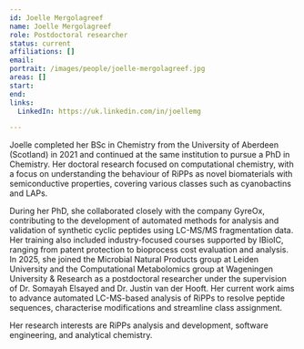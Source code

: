 ```yaml
---
id: Joelle Mergolagreef
name: Joelle Mergolagreef
role: Postdoctoral researcher
status: current
affiliations: []
email:
portrait: /images/people/joelle-mergolagreef.jpg
areas: []
start:
end:
links:
  LinkedIn: https://uk.linkedin.com/in/joellemg

---
```


Joelle completed her BSc in Chemistry from the University of Aberdeen (Scotland) in 2021 and continued at the same institution to pursue a PhD in Chemistry. Her doctoral research focused on computational chemistry, with a focus on understanding the behaviour of RiPPs as novel biomaterials with semiconductive properties, covering various classes such as cyanobactins and LAPs.

During her PhD, she collaborated closely with the company GyreOx, contributing to the development of automated methods for analysis and validation of synthetic cyclic peptides using LC-MS/MS fragmentation data. Her training also included industry-focused courses supported by IBioIC, ranging from patent protection to bioprocess cost evaluation and analysis.
In 2025, she joined the Microbial Natural Products group at Leiden University and the Computational Metabolomics group at Wageningen University & Research as a postdoctoral researcher under the supervision of Dr. Somayah Elsayed and Dr. Justin van der Hooft. Her current work aims to advance automated LC-MS-based analysis of RiPPs to resolve peptide sequences, characterise modifications and streamline class assignment.

Her research interests are RiPPs analysis and development, software engineering, and analytical chemistry.